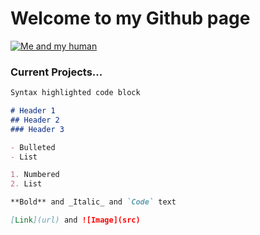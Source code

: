 # Welcome to my Github page

<a href="Me and my human."><img src="http://www.lovethispic.com/uploaded_images/254892-Cute-Angry-Cat.jpg" title="Me and my human" /></a>


### Current Projects...


```markdown
Syntax highlighted code block

# Header 1
## Header 2
### Header 3

- Bulleted
- List

1. Numbered
2. List

**Bold** and _Italic_ and `Code` text

[Link](url) and ![Image](src)
```

